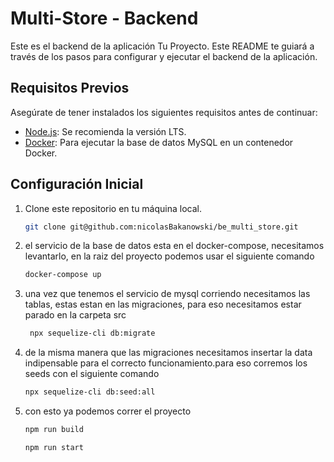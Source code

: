 # Multi-Store - Backend

Este es el backend de la aplicación Tu Proyecto. Este README te guiará a través de los pasos para configurar y ejecutar el backend de la aplicación.

## Requisitos Previos

Asegúrate de tener instalados los siguientes requisitos antes de continuar:

- [Node.js](https://nodejs.org/): Se recomienda la versión LTS.
- [Docker](https://www.docker.com/): Para ejecutar la base de datos MySQL en un contenedor Docker.

## Configuración Inicial

1. Clone este repositorio en tu máquina local.

   ```bash
   git clone git@github.com:nicolasBakanowski/be_multi_store.git
   ```

2. el servicio de la base de datos esta en el docker-compose, necesitamos levantarlo, en la raiz del proyecto podemos usar el siguiente comando

   ```bash
   docker-compose up
   ```

3. una vez que tenemos el servicio de mysql corriendo necesitamos las tablas, estas estan en las migraciones, para eso necesitamos estar parado en la carpeta src

   ```bash
    npx sequelize-cli db:migrate
   ```

4. de la misma manera que las migraciones necesitamos insertar la data indipensable para el correcto funcionamiento.para eso corremos los seeds con el siguiente comando

   ```bash
   npx sequelize-cli db:seed:all
   ```

5. con esto ya podemos correr el proyecto

   ```bash
   npm run build
   ```

   ```bash
   npm run start
   ```
